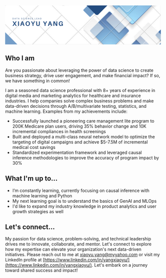 ![profile_pic](https://github.com/yxy1104/yxy1104/blob/main/LinkedIn%20Banner%202.png)

## Who I am
Are you passionate about leveraging the power of data science to create business strategy, drive user engagement, and make financial impact? If so, we have something in common! 

I am a seasoned data science professional with 8+ years of experience in digital media and marketing analytics for healthcare and insurance industries. I help companies solve complex business problems and make data-driven decisions through A/B/multivariate testing, statistics, and machine learning. Examples from my achievements include:

 - Successfully launched a pioneering care management lite program to 200K Medicare plan users, driving 35% behavior change and 10K incremental compliances in health screenings
 - Built and deployed a multi-class neural network model to optimize the targeting of digital campaigns and achieve $5-7.5M of incremental medical cost savings
 - Standardized experimentation framework and leveraged causal inference methodologies to improve the accuracy of program impact by 30%

## What I'm up to...
- I’m constantly learning, currently focusing on causal inference with machine learning and Python
- My next learning goal is to understand the basics of GenAI and MLOps
- I'd like to expand my industry knowledge in product analytics and user growth strategies as well

## Let's connect...
My passion for data science, problem-solving, and technical leadership drives me to innovate, collaborate, and mentor. Let's connect to explore how my expertise can elevate your organization's next data-driven initiatives. Please reach out to me at [xiaoyu.yang@myyahoo.com](mailto:xiaoyu.yang@myyahoo.com) or visit my LinkedIn profile at [https://www.linkedin.com/in/yangxiaoyu/](https://www.linkedin.com/in/yangxiaoyu/). Let's embark on a journey toward shared success and impact!
